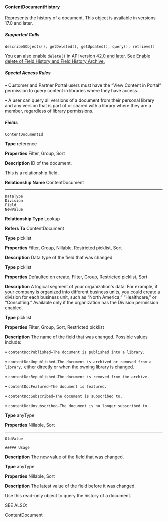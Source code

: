 #### ContentDocumentHistory

Represents the history of a document. This object is available in versions 17.0 and later.

##### Supported Calls
```
describeSObjects(), getDeleted(), getUpdated(), query(), retrieve()

```
You can also enable `delete()` [in API version 42.0 and later. See Enable delete of Field History and Field History Archive.](https://help.salesforce.com/articleView?id=000321814&type=1&mode=1&language=en_US)

##### Special Access Rules

**•** Customer and Partner Portal users must have the “View Content in Portal” permission to query content in libraries where they have
access.

**•** A user can query all versions of a document from their personal library and any version that is part of or shared with a library where
they are a member, regardless of library permissions.

##### Fields

```
ContentDocumentId

```

**Type**
reference

**Properties**
Filter, Group, Sort

**Description**
ID of the document.

This is a relationship field.

**Relationship Name**
ContentDocument


-----

```
DataType
Division
Field
NewValue

```

**Relationship Type**
Lookup

**Refers To**
ContentDocument

**Type**
picklist

**Properties**
Filter, Group, Nillable, Restricted picklist, Sort

**Description**
Data type of the field that was changed.

**Type**
picklist

**Properties**
Defaulted on create, Filter, Group, Restricted picklist, Sort

**Description**
A logical segment of your organization's data. For example, if your company is organized
into different business units, you could create a division for each business unit, such as “North
America,” “Healthcare,” or “Consulting.” Available only if the organization has the Division
permission enabled.

**Type**
picklist

**Properties**
Filter, Group, Sort, Restricted picklist

**Description**
The name of the field that was changed. Possible values include:

**•** `contentDocPublished—The document is published into a library.`

**•** `contentDocUnpublished—The document is archived or removed from a library,`
either directly or when the owning library is changed.

**•** `contentDocRepublished—The document is removed from the archive.`

**•** `contentDocFeatured—The document is featured.`

**•** `contentDocSubscribed—The document is subscribed to.`

**•** `contentDocUnsubscribed—The document is no longer subscribed to.`

**Type**
anyType

**Properties**
Nillable, Sort


-----

```
OldValue

##### Usage

```

**Description**
The new value of the field that was changed.

**Type**
anyType

**Properties**
Nillable, Sort

**Description**
The latest value of the field before it was changed.


Use this read-only object to query the history of a document.

SEE ALSO:

ContentDocument
